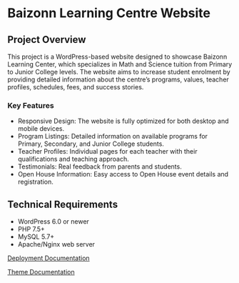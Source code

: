 # Baizonn Learning Centre Website

## Project Overview
This project is a WordPress-based website designed to showcase Baizonn Learning Center, which specializes in Math and Science tuition from Primary to Junior College levels. The website aims to increase student enrolment by providing detailed information about the centre’s programs, values, teacher profiles, schedules, fees, and success stories.

### Key Features
- Responsive Design: The website is fully optimized for both desktop and mobile devices.
- Program Listings: Detailed information on available programs for Primary, Secondary, and Junior College students.
- Teacher Profiles: Individual pages for each teacher with their qualifications and teaching approach.
- Testimonials: Real feedback from parents and students.
- Open House Information: Easy access to Open House event details and registration.

## Technical Requirements
- WordPress 6.0 or newer
- PHP 7.5+
- MySQL 5.7+
- Apache/Nginx web server



[Deployment Documentation](https://github.com/cp3402-students/project-2025-tr1-jcua-team7/blob/main/deployment.md)

[Theme Documentation](https://github.com/cp3402-students/project-2025-tr1-jcua-team7/blob/main/theme.md)
